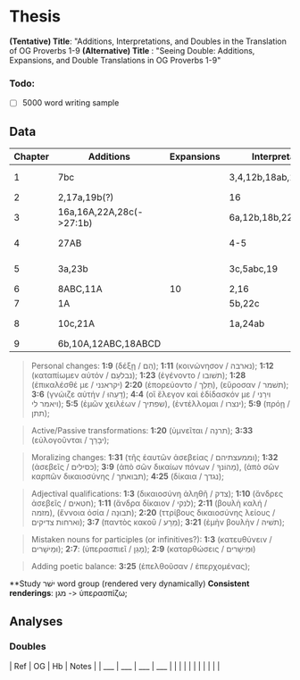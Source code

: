 # Thesis
**(Tentative) Title**: "Additions, Interpretations, and Doubles in the Translation of OG Proverbs 1-9
**(Alternative) Title**  : "Seeing Double: Additions, Expansions, and Double Translations in OG Proverbs 1-9"
### Todo:
- [ ] 5000 word writing sample

## Data
|   Chapter | Additions                | Expansions      | Interpretations         | Doubles          | Other                             |
| --------- | ----------               | --------------- | -------                 | ---------------- | -----                             |
|         1 | 7bc                      |                 | 3,4,12b,18ab,19ab,22,23 | 14,21,27         | 10b (11a MT), 21 (2 -> 3 stichoi) |
|         2 | 2,17a,19b(?)             |                 | 16                      | 3,19(?),21       |                                   |
|         3 | 16a,16A,22A,28c(->27:1b) |                 | 6a,12b,18b,22,27a       | 6,15             | 3c(omit),4a(-> 3c OG)             |
|         4 | 27AB                     |                 | 4-5                     | 10               | 4c(~> 5a OG),5a(omit),7(omit)     |
|         5 | 3a,23b                   |                 | 3c,5abc,19              |                  | 18a(confusion),13(a/b conflated)  |
|         6 | 8ABC,11A                 | 10              | 2,16                    | 25               | d                                 |
|         7 | 1A                       |                 | 5b,22c                  |                  |                                   |
|         8 | 10c,21A                  |                 | 1a,24ab                 |                  | 32-34 (rearrangement)             |
|         9 | 6b,10A,12ABC,18ABCD      |                 |                         |                  |                                   |

> Personal changes: **1:9** (δέξῃ / הֵם); **1:11** (κοινώνησον / נארבה);  **1:12** (καταπίωμεν αὐτόν / נבלעֵם); **1:23** (ἐγένοντο / תשׁובו); **1:28** (ἐπικαλέσθέ με / יקראנני) **2:20** (ἐπορεύοντο / תֵלֵך), (εὕροσαν / תשׁמר); **3:6** (γνώιζε αὐτήν / דָעֵהוּ); **4:4** (οἵ ἔλεγον καὶ ἐδίδασκόν με / וירֵני ויאמר לי); **5:5** (ἐμῶν χειλέων / שפתיך), (ἐντέλλομαι / ינצרו); **5:9** (πρόῃ / תתן);

> Active/Passive transformations: **1:20** (ὑμνεῖται / תרנָה); **3:33** (εὐλογοῦνται / יבָרֵך);

> Moralizing changes: **1:31** (τῆς ἑαυτῶν ἀσεβείας / וממעצתיהם); **1:32** (ἀσεβεῖς / כסילים); **3:9** (ἀπὸ σῶν δικαίων πόνων / מֵהוֹנךָ), (ἀπὸ σῶν καρπῶν δικαιοσύνης / תבואתך); **4:25** (δίκαια / נגדך);

> Adjectival qualifications: **1:3** (δικαιοσύνη ἀληθῆ / צדק); **1:10** (ἄνδρες ἀσεβεῖς / חטאים); **1:11** (ἄνδρα δίκαιον / לנקי); **2:11** (βουλὴ καλή / מזמה), (ἔννοια ὁσία / תבוּנָה); **2:20** (ττρίβους δικαιοσύνης λείους / וארחות צדיקים); **3:7** (παντὸς κακοῦ / מֵרָע); **3:21** (ἐμὴν βουλὴν / תשׁיה);

> Mistaken nouns for participles (or infinitives?): **1:3** (κατευθύνειν / וּמֵישָׁרים); **2:7**: (ὑπερασπιεῖ / מָגֵן); **2:9** (καταρθώσεις / וּמֵישָׁרים)

> Adding poetic balance: **3:25** (ἐπελθοῦσαν / ἐπερχομένας);

**Study ישׁר word group (rendered very dynamically)
**Consistent renderings**: מגן -> ὑπερασπίζω;

## Analyses

### Doubles

| Ref | OG  | Hb  | Notes |
| ___ | ___ | ___ | ___   |
|     |     |     |       |
|     |     |     |       |
